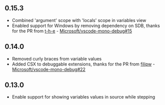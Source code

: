 ## 0.15.3
* Combined 'argument' scope with 'locals' scope in variables view
* Enabled support for Windows by removing dependency on SDB, thanks for the PR from [t-h-e](https://github.com/t-h-e) - [Microsoft/vscode-mono-debug#15](https://github.com/Microsoft/vscode-mono-debug/pull/15)

## 0.14.0
* Removed curly braces from variable values
* Added CSX to debuggable extensions, thanks for the PR from [filipw](https://github.com/filipw) - [Microsoft/vscode-mono-debug#22](https://github.com/Microsoft/vscode-mono-debug/pull/22)

## 0.13.0
* Enable support for showing variables values in source while stepping
